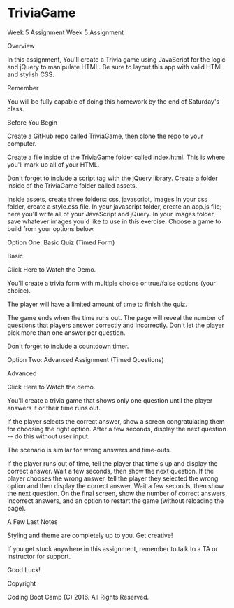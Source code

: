 # TriviaGame
Week 5 Assignment
Week 5 Assignment

Overview

In this assignment, You'll create a Trivia game using JavaScript for the logic and jQuery to manipulate HTML. Be sure to layout this app with valid HTML and stylish CSS.

Remember

You will be fully capable of doing this homework by the end of Saturday's class.

Before You Begin

Create a GitHub repo called TriviaGame, then clone the repo to your computer.

Create a file inside of the TriviaGame folder called index.html. This is where you'll mark up all of your HTML.

Don't forget to include a script tag with the jQuery library.
Create a folder inside of the TriviaGame folder called assets.

Inside assets, create three folders: css, javascript, images
In your css folder, create a style.css file.
In your javascript folder, create an app.js file; here you'll write all of your JavaScript and jQuery.
In your images folder, save whatever images you'd like to use in this exercise.
Choose a game to build from your options below.

Option One: Basic Quiz (Timed Form)

Basic

Click Here to Watch the Demo.

You'll create a trivia form with multiple choice or true/false options (your choice).

The player will have a limited amount of time to finish the quiz.

The game ends when the time runs out. The page will reveal the number of questions that players answer correctly and incorrectly.
Don't let the player pick more than one answer per question.

Don't forget to include a countdown timer.

Option Two: Advanced Assignment (Timed Questions)

Advanced

Click Here to Watch the demo.

You'll create a trivia game that shows only one question until the player answers it or their time runs out.

If the player selects the correct answer, show a screen congratulating them for choosing the right option. After a few seconds, display the next question -- do this without user input.

The scenario is similar for wrong answers and time-outs.

If the player runs out of time, tell the player that time's up and display the correct answer. Wait a few seconds, then show the next question.
If the player chooses the wrong answer, tell the player they selected the wrong option and then display the correct answer. Wait a few seconds, then show the next question.
On the final screen, show the number of correct answers, incorrect answers, and an option to restart the game (without reloading the page).

A Few Last Notes

Styling and theme are completely up to you. Get creative!

If you get stuck anywhere in this assignment, remember to talk to a TA or instructor for support.

Good Luck!

Copyright

Coding Boot Camp (C) 2016. All Rights Reserved.